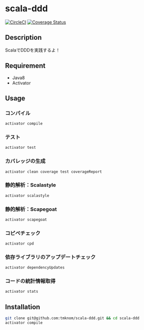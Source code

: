 # scala-ddd

[![CircleCI](https://circleci.com/gh/tmknom/scala-ddd/tree/master.svg?style=svg)](https://circleci.com/gh/tmknom/scala-ddd/tree/master)
[![Coverage Status](https://coveralls.io/repos/github/tmknom/scala-ddd/badge.svg?branch=master)](https://coveralls.io/github/tmknom/scala-ddd?branch=master)


## Description

ScalaでDDDを実践するよ！


## Requirement

* Java8
* Activator


## Usage

### コンパイル

```bash
activator compile
```

### テスト

```bash
activator test
```

### カバレッジの生成

```bash
activator clean coverage test coverageReport
```

### 静的解析：Scalastyle

```bash
activator scalastyle
```

### 静的解析：Scapegoat

```bash
activator scapegoat
```

### コピペチェック

```bash
activator cpd
```

### 依存ライブラリのアップデートチェック

```bash
activator dependencyUpdates
```

### コードの統計情報取得

```bash
activator stats
```


## Installation

```bash
git clone git@github.com:tmknom/scala-ddd.git && cd scala-ddd
activator compile
```
